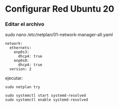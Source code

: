 # Configurar Red Ubuntu 20

### Editar el archivo 
sudo nano /etc/netplan/01-network-manager-all.yaml
```
network:
  ethernets:
    enp0s3:
      dhcp4: true
    enp0s8:
      dhcp4: true
  version: 2
```

ejecutar:
```
sudo netplan try
```

```
sudo systemctl start systemd-resolved
sudo systemctl enable systemd-resolved
```